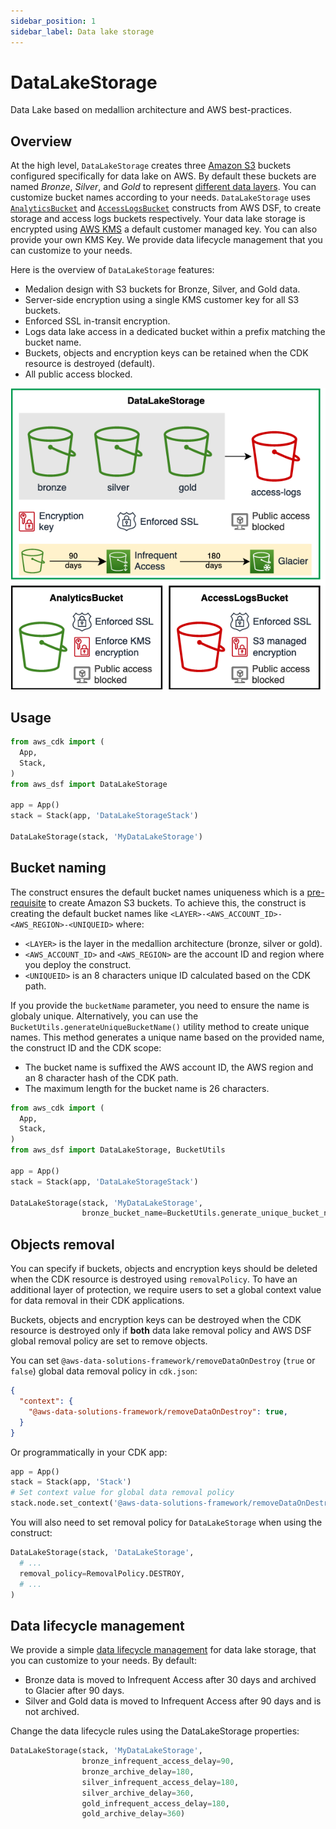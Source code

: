 ```yaml
---
sidebar_position: 1
sidebar_label: Data lake storage
---
```


# DataLakeStorage

Data Lake based on medallion architecture and AWS best-practices.

## Overview

At the high level, `DataLakeStorage` creates three [Amazon S3](https://aws.amazon.com/s3) buckets configured specifically for data lake on AWS. By default these buckets are named *Bronze*, *Silver*, and *Gold* to represent [different data layers](https://docs.aws.amazon.com/prescriptive-guidance/latest/defining-bucket-names-data-lakes/data-layer-definitions.html). You can customize bucket names according to your needs.
`DataLakeStorage` uses [`AnalyticsBucket`](analytics-bucket) and [`AccessLogsBucket`](access-logs-bucket) constructs from AWS DSF, to create storage and access logs buckets respectively. Your data lake storage is encrypted using [AWS KMS](https://aws.amazon.com/kms/) a default customer managed key. You can also provide your own KMS Key. We provide data lifecycle management that you can customize to your needs. 

Here is the overview of `DataLakeStorage` features:
- Medalion design with S3 buckets for Bronze, Silver, and Gold data.
- Server-side encryption using a single KMS customer key for all S3 buckets. 
- Enforced SSL in-transit encryption.
- Logs data lake access in a dedicated bucket within a prefix matching the bucket name.
- Buckets, objects and encryption keys can be retained when the CDK resource is destroyed (default).
- All public access blocked.

![Data lake storage](../../../static/img/adsf-data-lake-storage.png)

## Usage

```python
from aws_cdk import (
  App, 
  Stack, 
)
from aws_dsf import DataLakeStorage

app = App()
stack = Stack(app, 'DataLakeStorageStack')

DataLakeStorage(stack, 'MyDataLakeStorage')
```
## Bucket naming

The construct ensures the default bucket names uniqueness which is a [pre-requisite](https://docs.aws.amazon.com/AmazonS3/latest/userguide/bucketnamingrules.html) to create Amazon S3 buckets. 
To achieve this, the construct is creating the default bucket names like `<LAYER>-<AWS_ACCOUNT_ID>-<AWS_REGION>-<UNIQUEID>` where:
 * `<LAYER>` is the layer in the medallion architecture (bronze, silver or gold).
 * `<AWS_ACCOUNT_ID>` and `<AWS_REGION>` are the account ID and region where you deploy the construct.
 * `<UNIQUEID>` is an 8 characters unique ID calculated based on the CDK path.

If you provide the `bucketName` parameter, you need to ensure the name is globaly unique. 
Alternatively, you can use the `BucketUtils.generateUniqueBucketName()` utility method to create unique names. 
This method generates a unique name based on the provided name, the construct ID and the CDK scope:
 * The bucket name is suffixed the AWS account ID, the AWS region and an 8 character hash of the CDK path. 
 * The maximum length for the bucket name is 26 characters.

```python
from aws_cdk import (
  App, 
  Stack, 
)
from aws_dsf import DataLakeStorage, BucketUtils

app = App()
stack = Stack(app, 'DataLakeStorageStack')

DataLakeStorage(stack, 'MyDataLakeStorage',
                bronze_bucket_name=BucketUtils.generate_unique_bucket_name(stack, 'MyDataLakeStorage', 'my-custom-bronze'))
```

## Objects removal

You can specify if buckets, objects and encryption keys should be deleted when the CDK resource is destroyed using `removalPolicy`. To have an additional layer of protection, we require users to set a global context value for data removal in their CDK applications. 

Buckets, objects and encryption keys can be destroyed when the CDK resource is destroyed only if **both** data lake removal policy and AWS DSF global removal policy are set to remove objects.

You can set `@aws-data-solutions-framework/removeDataOnDestroy` (`true` or `false`) global data removal policy in `cdk.json`:

```json title="cdk.json"
{
  "context": {
    "@aws-data-solutions-framework/removeDataOnDestroy": true,
  }
}
```

Or programmatically in your CDK app:

```python title="CDK app"
app = App()
stack = Stack(app, 'Stack')
# Set context value for global data removal policy
stack.node.set_context('@aws-data-solutions-framework/removeDataOnDestroy', True)
```

You will also need to set removal policy for `DataLakeStorage` when using the construct:
```python
DataLakeStorage(stack, 'DataLakeStorage',
  # ...
  removal_policy=RemovalPolicy.DESTROY,
  # ...
)

```

## Data lifecycle management
We provide a simple [data lifecycle management](https://aws.amazon.com/s3/storage-classes/) for data lake storage, that you can customize to your needs. By default:
  - Bronze data is moved to Infrequent Access after 30 days and archived to Glacier after 90 days.
  - Silver and Gold data is moved to Infrequent Access after 90 days and is not archived.

Change the data lifecycle rules using the DataLakeStorage properties:

```python
DataLakeStorage(stack, 'MyDataLakeStorage',
                bronze_infrequent_access_delay=90,
                bronze_archive_delay=180,
                silver_infrequent_access_delay=180,
                silver_archive_delay=360,
                gold_infrequent_access_delay=180,
                gold_archive_delay=360)
```
